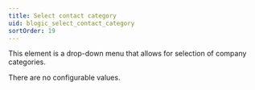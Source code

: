 ```yaml
---
title: Select contact category
uid: blogic_select_contact_category
sortOrder: 19
---
```


This element is a drop-down menu that allows for selection of company categories.

There are no configurable values.
